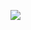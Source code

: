 <img src="https://img.shields.io/badge/Python-#007396?style=flat-square&logo=simpleicons에서_java&logoColor=white"/></a>&nbsp;
